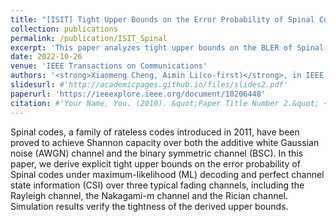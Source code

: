 ```yaml
---
title: "[ISIT] Tight Upper Bounds on the Error Probability of Spinal Codes over Fading Channels"
collection: publications
permalink: /publication/ISIT_Spinal
excerpt: 'This paper analyzes tight upper bounds on the BLER of Spinal codes over fading channels in the FBL regime.'
date: 2022-10-26
venue: 'IEEE Transactions on Communications'
authors: '<strong>Xiaomeng Cheng, Aimin Li(co-first)</strong>, in IEEE International Symposium on Information Theory (IEEE ISIT), 2023.'
slidesurl: #'http://academicpages.github.io/files/slides2.pdf'
paperurl: 'https://ieeexplore.ieee.org/document/10206448'
citation: #'Your Name, You. (2010). &quot;Paper Title Number 2.&quot; <i>Journal 1</i>. 1(2).'
---
```


Spinal codes, a family of rateless codes introduced in 2011, have been proved to achieve Shannon capacity over both the additive white Gaussian noise (AWGN) channel and the binary symmetric channel (BSC). In this paper, we derive explicit tight upper bounds on the error probability of Spinal codes under maximum-likelihood (ML) decoding and perfect channel state information (CSI) over three typical fading channels, including the Rayleigh channel, the Nakagami-m channel and the Rician channel. Simulation results verify the tightness of the derived upper bounds.
